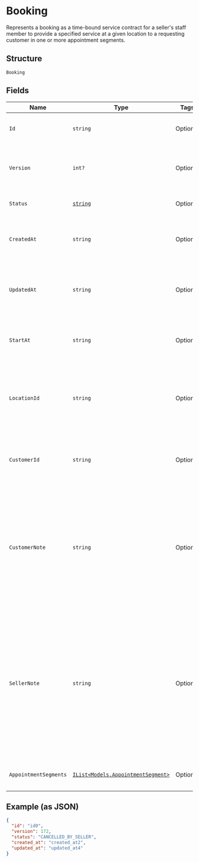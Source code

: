 
# Booking

Represents a booking as a time-bound service contract for a seller's staff member to provide a specified service
at a given location to a requesting customer in one or more appointment segments.

## Structure

`Booking`

## Fields

| Name | Type | Tags | Description |
|  --- | --- | --- | --- |
| `Id` | `string` | Optional | A unique ID of this object representing a booking. |
| `Version` | `int?` | Optional | The revision number for the booking used for optimistic concurrency. |
| `Status` | [`string`](/doc/models/booking-status.md) | Optional | Supported booking statuses. |
| `CreatedAt` | `string` | Optional | The timestamp specifying the creation time of this booking. |
| `UpdatedAt` | `string` | Optional | The timestamp specifying the most recent update time of this booking. |
| `StartAt` | `string` | Optional | The timestamp specifying the starting time of this booking. |
| `LocationId` | `string` | Optional | The ID of the [Location](#type-location) object representing the location where the booked service is provided. |
| `CustomerId` | `string` | Optional | The ID of the [Customer](#type-Customer) object representing the customer attending this booking |
| `CustomerNote` | `string` | Optional | The free-text field for the customer to supply notes about the booking. For example, the note can be preferences that cannot be expressed by supported attributes of a relevant [CatalogObject](#type-CatalogObject) instance. |
| `SellerNote` | `string` | Optional | The free-text field for the seller to supply notes about the booking. For example, the note can be preferences that cannot be expressed by supported attributes of a specific [CatalogObject](#type-CatalogObject) instance.<br>This field should not be visible to customers. |
| `AppointmentSegments` | [`IList<Models.AppointmentSegment>`](/doc/models/appointment-segment.md) | Optional | A list of appointment segments for this booking. |

## Example (as JSON)

```json
{
  "id": "id0",
  "version": 172,
  "status": "CANCELLED_BY_SELLER",
  "created_at": "created_at2",
  "updated_at": "updated_at4"
}
```

